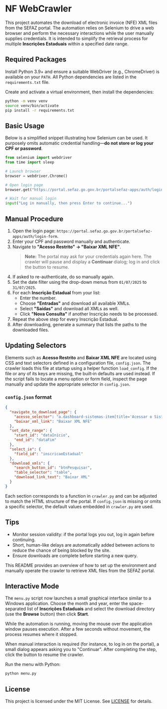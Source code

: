 # NF WebCrawler

This project automates the download of electronic invoice (NFE) XML files from the SEFAZ portal. The automation relies on Selenium to drive a web browser and perform the necessary interactions while the user manually supplies credentials. It is intended to simplify the retrieval process for multiple **Inscrições Estaduais** within a specified date range.

## Required Packages

Install Python 3.9+ and ensure a suitable WebDriver (e.g., ChromeDriver) is
available on your `PATH`.  All Python dependencies are listed in the
`requirements.txt` file.

Create and activate a virtual environment, then install the dependencies:

```bash
python -m venv venv
source venv/bin/activate
pip install -r requirements.txt
```

## Basic Usage

Below is a simplified snippet illustrating how Selenium can be used. It purposely omits automatic credential handling—**do not store or log your CPF or password**.

```python
from selenium import webdriver
from time import sleep

# Launch browser
browser = webdriver.Chrome()

# Open login page
browser.get("https://portal.sefaz.go.gov.br/portalsefaz-apps/auth/login-form")

# Wait for manual login
input("Log in manually, then press Enter to continue...")
```

## Manual Procedure

1. Open the login page: `https://portal.sefaz.go.gov.br/portalsefaz-apps/auth/login-form`.
2. Enter your CPF and password manually and authenticate.
3. Navigate to **"Acesso Restrito" → "Baixar XML NFE"**.
   > **Note:** The portal may ask for your credentials again here. The crawler
   will pause and display a **Continuar** dialog; log in and click the button to
   resume.
4. If asked to re-authenticate, do so manually again.
5. Set the date filter using the drop-down menus from `01/07/2025` to `31/07/2025`.
6. For each **Inscrição Estadual** from your list:
   - Enter the number.
   - Choose **"Entradas"** and download all available XMLs.
   - Select **"Saídas"** and download all XMLs as well.
   - Click **"Nova Consulta"** if another Inscrição needs to be processed.
7. Repeat the above step for every Inscrição Estadual.
8. After downloading, generate a summary that lists the paths to the downloaded files.

## Updating Selectors

Elements such as **Acesso Restrito** and **Baixar XML NFE** are located using CSS
and text selectors defined in a configuration file, `config.json`. The crawler
loads this file at startup using a helper function `load_config`. If the file or
any of its keys are missing, the built‑in defaults are used instead. If the script
fails to locate a menu option or form field, inspect the page manually and
update the appropriate selector in `config.json`.

### `config.json` format

```json
{
  "navigate_to_download_page": {
    "acesso_selector": "a.dashboard-sistemas-item[title='Acessar o Sistema']",
    "baixar_xml_link": "Baixar XML NFE"
  },
  "set_date_range": {
    "start_id": "dataInicio",
    "end_id": "dataFim"
  },
  "select_ie": {
    "field_id": "inscricaoEstadual"
  },
  "download_xmls": {
    "search_button_id": "btnPesquisar",
    "table_selector": "table",
    "download_link_text": "Baixar XML"
  }
}
```

Each section corresponds to a function in `crawler.py` and can be adjusted to
match the HTML structure of the portal. If `config.json` is missing or omits a
specific selector, the default values embedded in `crawler.py` are used.

## Tips

- Monitor session validity: if the portal logs you out, log in again before continuing.
- Short, human-like delays are automatically added between actions to reduce the chance of being blocked by the site.
- Ensure downloads are complete before starting a new query.

This README provides an overview of how to set up the environment and manually operate the crawler to retrieve XML files from the SEFAZ portal.


## Interactive Mode

The `menu.py` script now launches a small graphical interface similar to a Windows
application. Choose the month and year, enter the space-separated list of
**Inscrições Estaduais** and select the download directory (use the **Browse**
button) then click **Start**.

While the automation is running, moving the mouse over the application window
pauses execution. After a few seconds without movement, the process resumes
where it stopped.

When manual interaction is required (for instance, to log in on the portal), a
small dialog appears asking you to "Continuar". After completing the step,
click the button to resume the crawler.

Run the menu with Python:

```bash
python menu.py
```


## License

This project is licensed under the MIT License. See [LICENSE](LICENSE) for details.
